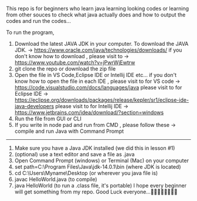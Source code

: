 This repo is for beginners who learn java learning looking codes or learning from other souces to check what java actually does and how to output the codes and run the codes...

To run the program,

 1. Download the latest JAVA JDK in your computer.
      To download the JAVA JDK. -> https://www.oracle.com/java/technologies/downloads/
      if you don't know how to download , please visit to  -> https://www.youtube.com/watch?v=jPwrWjEwtrw
 2. git clone the repo or download the zip file
 3. Open the file in VS Code,Eclipse IDE or Intellij IDE etc...
      if you don't know how to open the file in each IDE ,
      please visit to for VS code -> https://code.visualstudio.com/docs/languages/java
      please visit to for Eclipse IDE -> https://eclipse.org/downloads/packages/release/kepler/sr1/eclipse-ide-java-developers
      please visit to for Intellij IDE -> https://www.jetbrains.com/idea/download/?section=windows
 4. Run the file from GUI or CLI
 5. If you write in node pad and run from CMD , please follow these ->
        compile and run Java with Command Prompt
----------------------------------------
1. Make sure you have a Java JDK installed (we did this in lesson #1)
2. (optional) use a text editor and save a file as .java
3. Open Command Prompt (windows) or Terminal (Mac) on your computer
4. set path=C:\Program Files\Java\jdk-14.0.1\bin (where JDK is located)
5. cd C:\Users\Myname\Desktop (or wherever you java file is)
6. javac HelloWorld.java (to compile)
7. java HelloWorld (to run a .class file, it's portable)
I hope every beginner will get something from my repo. Good Luck everyone...🥰🥰🥰🥰🥰🥰🥰🥰

